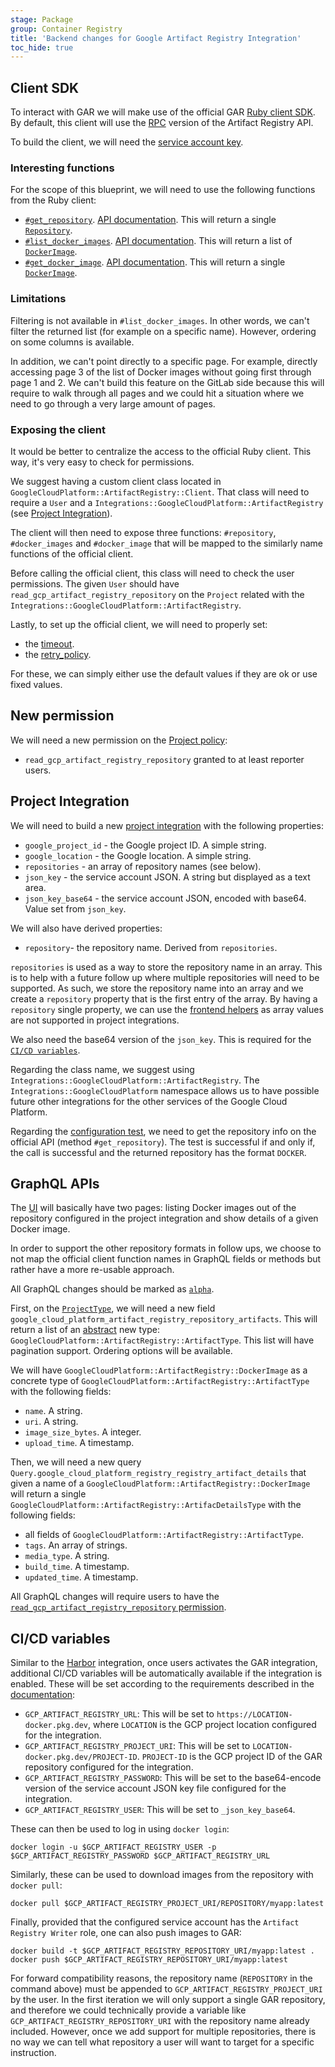 ```yaml
---
stage: Package
group: Container Registry
title: 'Backend changes for Google Artifact Registry Integration'
toc_hide: true
---
```


## Client SDK

To interact with GAR we will make use of the official GAR [Ruby client SDK](https://cloud.google.com/ruby/docs/reference/google-cloud-artifact_registry/latest).
By default, this client will use the [RPC](https://cloud.google.com/artifact-registry/docs/reference/rpc) version of the Artifact Registry API.

To build the client, we will need the [service account key](index.md#authentication).

### Interesting functions

For the scope of this blueprint, we will need to use the following functions from the Ruby client:

- [`#get_repository`](https://github.com/googleapis/google-cloud-ruby/blob/d0ce758a03335b60285a3d2783e4cca7089ee2ea/google-cloud-artifact_registry-v1/lib/google/cloud/artifact_registry/v1/artifact_registry/client.rb#L1244). [API documentation](https://cloud.google.com/artifact-registry/docs/reference/rpc/google.devtools.artifactregistry.v1#getrepositoryrequest). This will return a single [`Repository`](https://cloud.google.com/artifact-registry/docs/reference/rpc/google.devtools.artifactregistry.v1#repository).
- [`#list_docker_images`](https://github.com/googleapis/google-cloud-ruby/blob/d0ce758a03335b60285a3d2783e4cca7089ee2ea/google-cloud-artifact_registry-v1/lib/google/cloud/artifact_registry/v1/artifact_registry/client.rb#L243). [API documentation](https://cloud.google.com/artifact-registry/docs/reference/rpc/google.devtools.artifactregistry.v1#listdockerimagesrequest). This will return a list of [`DockerImage`](https://cloud.google.com/artifact-registry/docs/reference/rpc/google.devtools.artifactregistry.v1#dockerimage).
- [`#get_docker_image`](https://github.com/googleapis/google-cloud-ruby/blob/d0ce758a03335b60285a3d2783e4cca7089ee2ea/google-cloud-artifact_registry-v1/lib/google/cloud/artifact_registry/v1/artifact_registry/client.rb#L329). [API documentation](https://cloud.google.com/artifact-registry/docs/reference/rpc/google.devtools.artifactregistry.v1#getdockerimagerequest). This will return a single [`DockerImage`](https://cloud.google.com/artifact-registry/docs/reference/rpc/google.devtools.artifactregistry.v1#dockerimage).

### Limitations

Filtering is not available in `#list_docker_images`. In other words, we can't filter the returned list (for example on a specific name). However, ordering on some columns is available.

In addition, we can't point directly to a specific page. For example, directly accessing page 3 of the list of Docker images without going first through page 1 and 2.
We can't build this feature on the GitLab side because this will require to walk through all pages and we could hit a situation where we need to go through a very large amount of pages.

### Exposing the client

It would be better to centralize the access to the official Ruby client. This way, it's very easy to check for permissions.

We suggest having a custom client class located in `GoogleCloudPlatform::ArtifactRegistry::Client`. That class will need to require a `User` and a `Integrations::GoogleCloudPlatform::ArtifactRegistry` (see [Project Integration](#project-integration)).

The client will then need to expose three functions: `#repository`, `#docker_images` and `#docker_image` that will be mapped to the similarly name functions of the official client.

Before calling the official client, this class will need to check the user permissions. The given `User` should have `read_gcp_artifact_registry_repository` on the `Project` related with the `Integrations::GoogleCloudPlatform::ArtifactRegistry`.

Lastly, to set up the official client, we will need to properly set:

- the [timeout](https://github.com/googleapis/google-cloud-ruby/blob/a64ed1de61a6f1b5752e7c8e01d6a79365e6de67/google-cloud-artifact_registry-v1/lib/google/cloud/artifact_registry/v1/artifact_registry/operations.rb#L646).
- the [retry_policy](https://github.com/googleapis/google-cloud-ruby/blob/a64ed1de61a6f1b5752e7c8e01d6a79365e6de67/google-cloud-artifact_registry-v1/lib/google/cloud/artifact_registry/v1/artifact_registry/operations.rb#L652).

For these, we can simply either use the default values if they are ok or use fixed values.

## New permission

We will need a new permission on the [Project policy](https://gitlab.com/gitlab-org/gitlab/-/blob/1411076f1c8ec80dd32f5da7518f795014ea5a2b/app/policies/project_policy.rb):

- `read_gcp_artifact_registry_repository` granted to at least reporter users.

## Project Integration

We will need to build a new [project integration](https://docs.gitlab.com/ee/development/integrations/index.html) with the following properties:

- `google_project_id` - the Google project ID. A simple string.
- `google_location` - the Google location. A simple string.
- `repositories` - an array of repository names (see below).
- `json_key` - the service account JSON. A string but displayed as a text area.
- `json_key_base64` - the service account JSON, encoded with base64. Value set from `json_key`.

We will also have derived properties:

- `repository`- the repository name. Derived from `repositories`.

`repositories` is used as a way to store the repository name in an array. This is to help with a future follow up where multiple repositories will need to be supported. As such, we store the repository name into an array and we create a `repository` property that is the first entry of the array. By having a `repository` single property, we can use the [frontend helpers](https://docs.gitlab.com/ee/development/integrations/index.html#customize-the-frontend-form) as array values are not supported in project integrations.

We also need the base64 version of the `json_key`. This is required for the [`CI/CD variables`](#cicd-variables).

Regarding the class name, we suggest using `Integrations::GoogleCloudPlatform::ArtifactRegistry`. The `Integrations::GoogleCloudPlatform` namespace allows us to have possible future other integrations for the other services of the Google Cloud Platform.

Regarding the [configuration test](https://docs.gitlab.com/ee/development/integrations/index.html#define-configuration-test), we need to get the repository info on the official API (method `#get_repository`). The test is successful if and only if, the call is successful and the returned repository has the format `DOCKER`.

## GraphQL APIs

The [UI](ui_ux.md) will basically have two pages: listing Docker images out of the repository configured in the project integration and show details of a given Docker image.

In order to support the other repository formats in follow ups, we choose to not map the official client function names in GraphQL fields or methods but rather have a more re-usable approach.

All GraphQL changes should be marked as [`alpha`](https://docs.gitlab.com/ee/development/api_graphql_styleguide.html#mark-schema-items-as-alpha).

First, on the [`ProjectType`](https://docs.gitlab.com/ee/api/graphql/reference/index.html#project), we will need a new field `google_cloud_platform_artifact_registry_repository_artifacts`. This will return a list of an [abstract](https://docs.gitlab.com/ee/api/graphql/reference/index.html#abstract-types) new type: `GoogleCloudPlatform::ArtifactRegistry::ArtifactType`. This list will have pagination support. Ordering options will be available.

We will have `GoogleCloudPlatform::ArtifactRegistry::DockerImage` as a concrete type of `GoogleCloudPlatform::ArtifactRegistry::ArtifactType` with the following fields:

- `name`. A string.
- `uri`. A string.
- `image_size_bytes`. A integer.
- `upload_time`. A timestamp.

Then, we will need a new query `Query.google_cloud_platform_registry_registry_artifact_details` that given a name of a `GoogleCloudPlatform::ArtifactRegistry::DockerImage` will return a single `GoogleCloudPlatform::ArtifactRegistry::ArtifacDetailsType` with the following fields:

- all fields of `GoogleCloudPlatform::ArtifactRegistry::ArtifactType`.
- `tags`. An array of strings.
- `media_type`. A string.
- `build_time`. A timestamp.
- `updated_time`. A timestamp.

All GraphQL changes will require users to have the [`read_gcp_artifact_registry_repository` permission](#new-permission).

## CI/CD variables

Similar to the [Harbor](https://docs.gitlab.com/ee/user/project/integrations/harbor.html#configure-gitlab) integration, once users activates the GAR integration, additional CI/CD variables will be automatically available if the integration is enabled. These will be set according to the requirements described in the [documentation](https://cloud.google.com/artifact-registry/docs/docker/authentication#json-key):

- `GCP_ARTIFACT_REGISTRY_URL`: This will be set to `https://LOCATION-docker.pkg.dev`, where `LOCATION` is the GCP project location configured for the integration.
- `GCP_ARTIFACT_REGISTRY_PROJECT_URI`: This will be set to `LOCATION-docker.pkg.dev/PROJECT-ID`. `PROJECT-ID` is the GCP project ID of the GAR repository configured for the integration.
- `GCP_ARTIFACT_REGISTRY_PASSWORD`: This will be set to the base64-encode version of the service account JSON key file configured for the integration.
- `GCP_ARTIFACT_REGISTRY_USER`: This will be set to `_json_key_base64`.

These can then be used to log in using `docker login`:

```shell
docker login -u $GCP_ARTIFACT_REGISTRY_USER -p $GCP_ARTIFACT_REGISTRY_PASSWORD $GCP_ARTIFACT_REGISTRY_URL
```

Similarly, these can be used to download images from the repository with `docker pull`:

```shell
docker pull $GCP_ARTIFACT_REGISTRY_PROJECT_URI/REPOSITORY/myapp:latest
```

Finally, provided that the configured service account has the `Artifact Registry Writer` role, one can also push images to GAR:

```shell
docker build -t $GCP_ARTIFACT_REGISTRY_REPOSITORY_URI/myapp:latest .
docker push $GCP_ARTIFACT_REGISTRY_REPOSITORY_URI/myapp:latest
```

For forward compatibility reasons, the repository name (`REPOSITORY` in the command above) must be appended to `GCP_ARTIFACT_REGISTRY_PROJECT_URI` by the user. In the first iteration we will only support a single GAR repository, and therefore we could technically provide a variable like `GCP_ARTIFACT_REGISTRY_REPOSITORY_URI` with the repository name already included. However, once we add support for multiple repositories, there is no way we can tell what repository a user will want to target for a specific instruction.
